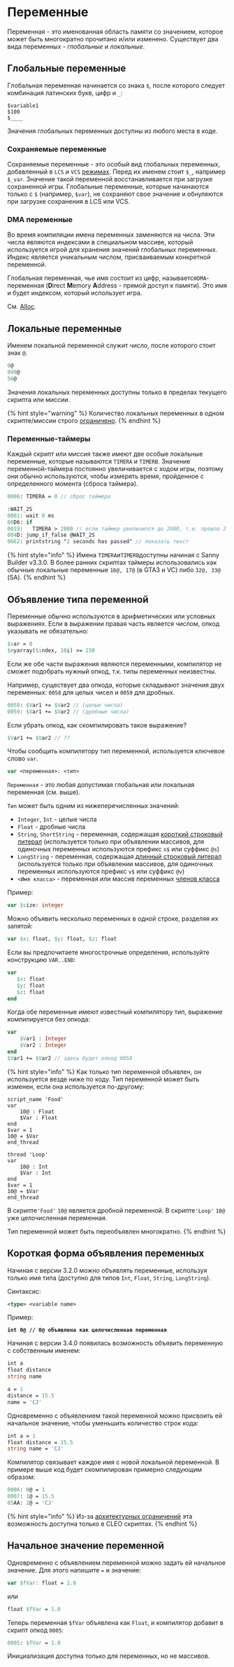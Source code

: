 # Переменные

Переменная - это именованная область памяти со значением, которое может быть многократно прочитано и/или изменено. Существует два вида переменных - _глобальные_ и _локальные_.

## Глобальные переменные

Глобальная переменная начинается со знака `$`, после которого следует комбинация латинских букв, цифр и `_`:

`$variable1`\
`$100`\
`$____`

Значения глобальных переменных доступны из любого места в коде.

### **Сохраняемые переменные**

Сохраняемые переменные - это особый вид глобальных переменных, добавленный в `LCS` и `VCS` [режимах](../edit-modes/). Перед их именем стоит `$_`, например `$_var`. Значение такой переменной восстанавливается при загрузке сохраненной игры. Глобальные переменные, которые начинаются только с `$` (например, `$var`), не сохраняют свое значение и обнуляются при загрузке сохранения в LCS или VCS.

### DMA переменные

Во время компиляции имена переменных заменяются на числа. Эти числа являются индексами в специальном массиве, который используется игрой для хранения значений глобальных переменных. Индекс является уникальным числом, присваиваемым конкретной переменной.

Глобальная переменная, чье имя состоит из цифр, называется`DMA`-переменная (**D**irect **M**emory **A**ddress - прямой доступ к памяти). Это имя и будет индексом, который использует игра.

См. [Alloc](built-in-commands.md#alloc).

## Локальные переменные

Именем локальной переменной служит число, после которого стоит знак `@`.

```pascal
0@ 
999@ 
56@
```

Значения локальных переменных доступны только в пределах текущего скрипта или миссии.

{% hint style="warning" %}
Количество локальных переменных в одном скрипте/миссии строго [ограничено](../scm-documentation/gta-limits.md).
{% endhint %}

### Переменные-таймеры

Каждый скрипт или миссия также имеют две особые локальные переменные, которые называются `TIMERA` и `TIMERB`. Значение переменной-таймера постоянно увеличивается с ходом игры, поэтому они обычно используются, чтобы измерять время, пройденное с определенного момента (сброса таймера).

```pascal
0006: TIMERA = 0 // сброс таймера

:WAIT_2S
0001: wait 0 ms
00D6: if
0019:   TIMERA > 2000 // если таймер увеличился до 2000, т.е. прошло 2 секунды
004D: jump_if_false @WAIT_2S
0662: printstring "2 seconds has passed" // показать текст
```

{% hint style="info" %}
Имена `TIMERA`и`TIMERB`доступны начиная с Sanny Builder v3.3.0. В более ранних скриптах таймеры использовались как обычные локальные переменные `16@, 17@` (в GTA3 и VC) либо `32@, 33@` (SA).
{% endhint %}

## Объявление типа переменной

Переменные обычно используются в арифметических или условных выражениях. Если в выражении правая часть является числом, опкод указывать не обязательно:

```pascal
$var = 0
$myarray($index, 10i) >= 150
```

Если же обе части выражения являются переменными, компилятор не сможет подобрать нужный опкод, т.к. типы переменных неизвестны.

Например, существует два опкода, которые складывают значения двух переменных: `0058` для целых чисел и `0059` для дробных.

```pascal
0058: $Var1 += $Var2 // (целые числа)
0059: $Var1 += $Var2 // (дробные числа)
```

Если убрать опкод, как скомпилировать такое выражение?

```pascal
$Var1 += $Var2 // ??
```

Чтобы сообщить компилятору тип переменной, используется ключевое слово `var`.

```pascal
var <переменная>: <тип>
```

`Переменная` - это любая допустимая глобальная или локальная переменная (см. выше).

`Тип` может быть одним из нижеперечисленных значений:

* `Integer`, `Int` - целые числа
* `Float` - дробные числа
* `String`, `ShortString` - переменная, содержащая [короткий строковый литерал](data-types.md#strokovye-literaly) (используется только при объявлении массивов, для одиночных переменных используются префикс `s$` или суффикс `@s`)
* `LongString` - переменная, содержащая [длинный строковый литерал](data-types.md#strokovye-literaly) (используется только при объявлении массивов, для одиночных переменных используются префикс `v$` или суффикс `@v`)
* `<Имя класса>` - переменная или массив переменных [членов класса](classes.md#chleny-klassa)

Пример:

```pascal
var $size: integer
```

Можно объявить несколько переменных в одной строке, разделяя их запятой:

```pascal
var $x: float, $y: float, $z: float    
```

Если вы предпочитаете многострочные определения, используйте конструкцию `VAR..END`:

```pascal
var
   $x: float
   $y: float
   $z: float
end
```

Когда обе переменные имеют известный компилятору тип, выражение компилируется без опкода:

```pascal
var
    $Var1 : Integer
    $Var2 : Integer
end
$Var1 += $Var2 // здесь будет опкод 0058
```

{% hint style="info" %}
Как только тип переменной объявлен, он используется везде ниже по коду. Тип переменной может быть изменен, если она используется по-другому:

```
script_name 'Food'
var
    10@ : Float
    $Var : Float
end
$var = 1
10@ = $Var
end_thread

thread 'Loop'
var
    10@ : Int
    $Var : Int
end
$var = 1
10@ = $Var
end_thread
```

В скрипте`'Food'` `10@` является дробной переменной. В скрипте`'Loop'` `10@` уже целочисленная переменная.

Тип переменной может быть переобъявлен многократно.
{% endhint %}

## Короткая форма объявления переменных

Начиная с версии 3.2.0 можно объявлять переменные, используя только имя типа (доступно для типов `Int`, `Float`, `String`, `LongString`).

Синтаксис:

```pascal
<type> <variable name>
```

Пример:

<pre class="language-pascal"><code class="lang-pascal"><strong>int 0@ // 0@ объявлена как целочисленная переменная
</strong></code></pre>

Начиная с версии 3.4.0 появилась возможность объявить переменную с собственным именем:

```pascal
int a
float distance
string name

a = 1
distance = 15.5
name = 'CJ'
```

Одновременно с объявлением такой переменной можно присвоить ей начальное значение, чтобы уменьшить количество строк кода:

```pascal
int a = 1
float distance = 15.5
string name = 'CJ'
```

Компилятор связывает каждое имя с новой локальной переменной. В примере выше код будет скомпилирован примерно следующим образом:

```pascal
0006: 0@ = 1 
0007: 1@ = 15.5 
05AA: 2@ = 'CJ'
```

{% hint style="info" %}
Из-за [архитектурных ограничений](https://github.com/sannybuilder/dev/issues/32) эта возможность доступна только в CLEO скриптах.
{% endhint %}

## Начальное значение переменной

Одновременно с объявлением переменной можно задать ей начальное значение. Для этого напишите `=` и значение:

```pascal
var $fVar: float = 1.0
```

или

```pascal
float $fVar = 1.0
```

Теперь переменная `$fVar` объявлена как `Float`, и компилятор добавит в скрипт опкод `0005`:

```pascal
0005: $fVar = 1.0
```

Инициализация доступна только для переменных, но не массивов.

